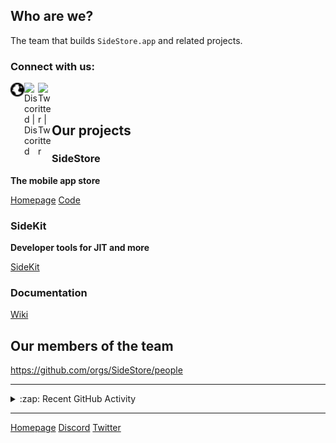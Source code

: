 <!-- 
Docs: How to use GitHub README and actions to auto-generate embedded content.
https://github.com/anuraghazra/github-readme-stats
https://www.youtube.com/watch?v=n6d4KHSKqGk
https://github.com/rahuldkjain/github-profile-readme-generator
 -->

## Who are we?

The team that builds `SideStore.app` and related projects.

### Connect with us:

<!--
[![Website](https://img.shields.io/website?label=sidestore.io&style=for-the-badge&url=https://sidestore.io)](https://sidestore.io)
[![Twitter Follow](https://img.shields.io/twitter/follow/sidestore_io?color=1DA1F2&logo=twitter&style=for-the-badge)](https://twitter.com/intent/follow?original_referer=https%3A%2F%2Fgithub.com%2Fsidestore&screen_name=sidestore)
[![GitHub Followers](https://img.shields.io/github/followers/sidestore?style=for-the-badge)]()
[![GitHub Sponsors](https://img.shields.io/github/sponsors/sidestore?style=for-the-badge
)]() 
-->

[<img align="left" alt="sidestore.io" width="22px" src="https://raw.githubusercontent.com/iconic/open-iconic/master/svg/globe.svg" />][website]
[<img align="left" alt="Discord | Discord" width="22px" src="https://cdn.jsdelivr.net/npm/simple-icons@v3/icons/discord.svg" />][discord]
[<img align="left" alt="Twitter | Twitter" width="22px" src="https://cdn.jsdelivr.net/npm/simple-icons@v3/icons/twitter.svg" />][twitter]

<br />
<br />

## Our projects

### SideStore

__The mobile app store__

[Homepage][website]
[Code][git.sidestore]

### SideKit

__Developer tools for JIT and more__

[SideKit][git.sidekit]

### Documentation

[Wiki][wiki]

## Our members of the team

https://github.com/orgs/SideStore/people

---

<details>
  <summary>:zap: Recent GitHub Activity</summary>

<!--START_SECTION:activity-->
1. 💪 Opened PR [#5](https://github.com/SideStore/AltSign/pull/5) in [SideStore/AltSign](https://github.com/SideStore/AltSign)
2. 🗣 Commented on [#794](https://github.com/SideStore/SideStore/issues/794) in [SideStore/SideStore](https://github.com/SideStore/SideStore)
3. 🎉 Merged PR [#807](https://github.com/SideStore/SideStore/pull/807) in [SideStore/SideStore](https://github.com/SideStore/SideStore)
4. 🗣 Commented on [#227](https://github.com/SideStore/SideStore/issues/227) in [SideStore/SideStore](https://github.com/SideStore/SideStore)
5. 💪 Opened PR [#807](https://github.com/SideStore/SideStore/pull/807) in [SideStore/SideStore](https://github.com/SideStore/SideStore)
6. 🗣 Commented on [#52](https://github.com/SideStore/SideStore-Docs/issues/52) in [SideStore/SideStore-Docs](https://github.com/SideStore/SideStore-Docs)
7. 🗣 Commented on [#52](https://github.com/SideStore/SideStore-Docs/issues/52) in [SideStore/SideStore-Docs](https://github.com/SideStore/SideStore-Docs)
8. 💪 Opened PR [#52](https://github.com/SideStore/SideStore-Docs/pull/52) in [SideStore/SideStore-Docs](https://github.com/SideStore/SideStore-Docs)
9. 🗣 Commented on [#712](https://github.com/SideStore/SideStore/issues/712) in [SideStore/SideStore](https://github.com/SideStore/SideStore)
10. 🎉 Merged PR [#51](https://github.com/SideStore/SideStore-Docs/pull/51) in [SideStore/SideStore-Docs](https://github.com/SideStore/SideStore-Docs)
11. 💪 Opened PR [#51](https://github.com/SideStore/SideStore-Docs/pull/51) in [SideStore/SideStore-Docs](https://github.com/SideStore/SideStore-Docs)
12. 🗣 Commented on [#806](https://github.com/SideStore/SideStore/issues/806) in [SideStore/SideStore](https://github.com/SideStore/SideStore)
13. 🗣 Commented on [#806](https://github.com/SideStore/SideStore/issues/806) in [SideStore/SideStore](https://github.com/SideStore/SideStore)
14. 💪 Opened PR [#61](https://github.com/SideStore/sidestore.github.io/pull/61) in [SideStore/sidestore.github.io](https://github.com/SideStore/sidestore.github.io)
15. 🗣 Commented on [#806](https://github.com/SideStore/SideStore/issues/806) in [SideStore/SideStore](https://github.com/SideStore/SideStore)
16. 🎉 Merged PR [#4](https://github.com/SideStore/AltSign/pull/4) in [SideStore/AltSign](https://github.com/SideStore/AltSign)
17. 💪 Opened PR [#4](https://github.com/SideStore/AltSign/pull/4) in [SideStore/AltSign](https://github.com/SideStore/AltSign)
18. 🗣 Commented on [#732](https://github.com/SideStore/SideStore/issues/732) in [SideStore/SideStore](https://github.com/SideStore/SideStore)
19. 🗣 Commented on [#806](https://github.com/SideStore/SideStore/issues/806) in [SideStore/SideStore](https://github.com/SideStore/SideStore)
20. 🗣 Commented on [#806](https://github.com/SideStore/SideStore/issues/806) in [SideStore/SideStore](https://github.com/SideStore/SideStore)
<!--END_SECTION:activity-->

</details>

---

[Homepage][patreon] [Discord][discord] [Twitter][twitter]

<!--
- [Patreon][patreon]
- [OpenCollective][opencollective]
- [YouTube][youtube]
-->

[website]: https://sidestore.io
[wiki]: https://wiki.sidestore.io
[twitter]: https://twitter.com/sidestore_io
[discord]: https://discord.gg/sidestore-949183273383395328
[youtube]: https://youtube.com/TODO
[patreon]: https://www.patreon.com/SideStore
[opencollective]: https://opencollective.com/TODO
[git.sidestore]: https://github.com/SideStore/SideStore/
[git.sidekit]: https://github.com/SideStore/SideKit

